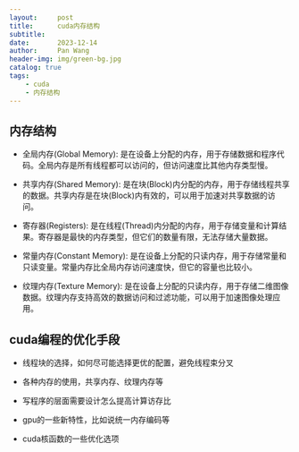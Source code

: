 ```yaml
---
layout:     post
title:      cuda内存结构
subtitle:   
date:       2023-12-14
author:     Pan Wang
header-img: img/green-bg.jpg
catalog: true
tags:
    - cuda
    - 内存结构
---
```


## 内存结构

+ 全局内存(Global Memory): 是在设备上分配的内存，用于存储数据和程序代码。全局内存是所有线程都可以访问的，但访问速度比其他内存类型慢。

+ 共享内存(Shared Memory): 是在块(Block)内分配的内存，用于存储线程共享的数据。共享内存是在块(Block)内有效的，可以用于加速对共享数据的访问。

+ 寄存器(Registers): 是在线程(Thread)内分配的内存，用于存储变量和计算结果。寄存器是最快的内存类型，但它们的数量有限，无法存储大量数据。

+ 常量内存(Constant Memory): 是在设备上分配的只读内存，用于存储常量和只读变量。常量内存比全局内存访问速度快，但它的容量也比较小。

+ 纹理内存(Texture Memory): 是在设备上分配的只读内存，用于存储二维图像数据。纹理内存支持高效的数据访问和过滤功能，可以用于加速图像处理应用。

## cuda编程的优化手段

+ 线程块的选择，如何尽可能选择更优的配置，避免线程束分叉

+ 各种内存的使用，共享内存、纹理内存等

+ 写程序的层面需要设计怎么提高计算访存比

+ gpu的一些新特性，比如说统一内存编码等

+ cuda核函数的一些优化选项

